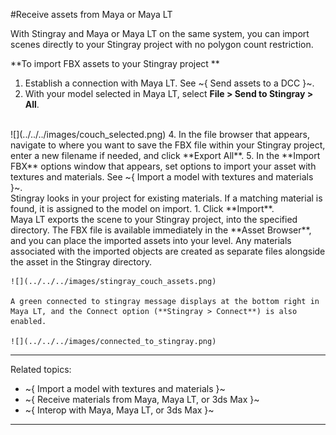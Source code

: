#Receive assets from Maya or Maya LT

With Stingray and Maya or Maya LT on the same system, you can import scenes directly to your Stingray project with no polygon count restriction.

**To import FBX assets to your Stingray project **

1. Establish a connection with Maya LT. See ~{ Send assets to a DCC }~.
2. With your model selected in Maya LT, select **File > Send to Stingray > All**.
<br>
![](../../../images/couch_selected.png)
4. In the file browser that appears, navigate to where you want to save the FBX file within your Stingray project, enter a new filename if needed, and click **Export All**.
5. In the **Import FBX** options window that appears, set options to import your asset with textures and materials. See ~{ Import a model with textures and materials }~.
<br>
Stingray looks in your project for existing materials. If a matching material is found, it is assigned to the model on import.
1. Click **Import**.
<br>
	Maya LT exports the scene to your Stingray project, into the specified directory. The FBX file is available immediately in the **Asset Browser**, and you can place the imported assets into your level. Any materials associated with the imported objects are created as separate files alongside the asset in the Stingray directory.

	![](../../../images/stingray_couch_assets.png)

	A green connected to stingray message displays at the bottom right in Maya LT, and the Connect option (**Stingray > Connect**) is also enabled.

	![](../../../images/connected_to_stingray.png)

---
Related topics:
- ~{ Import a model with textures and materials }~
- ~{ Receive materials from Maya, Maya LT, or 3ds Max }~
- ~{ Interop with Maya, Maya LT, or 3ds Max }~
---

